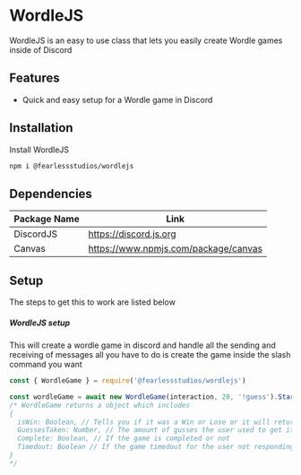 # WordleJS

WordleJS is an easy to use class that lets you easily create Wordle games inside of Discord

## Features

- Quick and easy setup for a Wordle game in Discord

## Installation

Install WordleJS

```sh
npm i @fearlessstudios/wordlejs
```

## Dependencies

| Package Name | Link                                 |
| ------------ | ------------------------------------ |
| DiscordJS    | https://discord.js.org               |
| Canvas       | https://www.npmjs.com/package/canvas |

## Setup

The steps to get this to work are listed below

##### WordleJS setup

This will create a wordle game in discord and handle all the sending and receiving of messages
all you have to do is create the game inside the slash command you want

```js
const { WordleGame } = require('@fearlessstudios/wordlejs')

const wordleGame = await new WordleGame(interaction, 20, '!guess').StartGame();
/* WordleGame returns a object which includes
{
  isWin: Boolean, // Tells you if it was a Win or Lose or it will return undefined if the game Timedout
  GuessesTaken: Number, // The amount of gusses the user used to get it right
  Complete: Boolean, // If the game is completed or not
  Timedout: Boolean // If the game timedout for the user not responding in time
}
*/
```